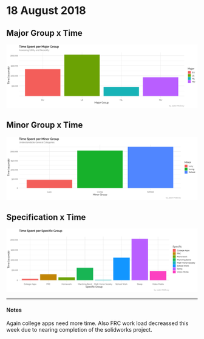 # 18 August 2018
## Major Group x Time
![MajorxTime](MajorxTime.png)
## Minor Group x Time
![MinorxTime](MinorxTime.png)
## Specification x Time
![SpecxTime](SpecxTime.png)

---

#### Notes
Again college apps need more time. Also FRC work load decreassed this week due to nearing completion of the solidworks project.